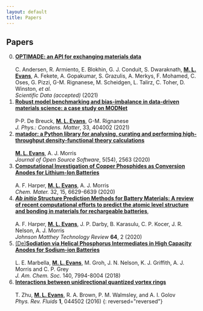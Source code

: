 ```yaml
---
layout: default
title: Papers
---
```


## Papers

0. <a name="7"><a href="https://arxiv.org/abs/2103.02068">**OPTIMADE: an API for exchanging materials data**</a></a>  
<a href="https://arxiv.org/abs/2103.02068"><i class="ai ai-arxiv"></i></a>  
C. Andersen, R. Armiento, E. Blokhin, G. J. Conduit, S. Dwaraknath, <u><b>M. L. Evans</b></u>, A. Fekete, A. Gopakumar, S. Grazulis, A. Merkys, F. Mohamed, C. Oses, G. Pizzi, G-M. Rignanese, M. Scheidgen, L. Talirz, C. Toher, D. Winston, *et al.*  
*Scientific Data (accepted)* (2021)  
0. <a name="6"><a href="https://doi.org/10.1088/1361-648X/ac1280">**Robust model benchmarking and bias-imbalance in data-driven materials science: a case study on MODNet**</a></a>  
<a href="https://doi.org/10.1088/1361-648X/ac1280"><i class="ai ai-doi"></i></a>
<a href="https://arxiv.org/abs/2102.02263"><i class="ai ai-arxiv"></i></a>  
P-P. De Breuck, <u><b>M. L. Evans</b></u>, G-M. Rignanese  
*J. Phys.: Condens. Matter*, 33, 404002 (2021)
0. <a name="5"><a href="https://doi.org/10.21105/joss.02563">__matador: a Python library for analysing, curating and performing high-throughput density-functional theory calculations__</a></a>  
<a href="https://doi.org/10.21105/joss.02563"><i class="ai ai-doi"></i></a> 
<a href="https://doi.org/10.21105/joss.02563"><i class="ai ai-open-access"></i></a> 
<a href="https://github.com/ml-evs/matador"><i class="fab fa-github"></i></a>  
<u><b>M. L. Evans</b></u>, A. J. Morris  
*Journal of Open Source Software*, 5(54), 2563 (2020)
0. <a href="https://doi.org/10.1021/acs.chemmater.0c02054">**Computational Investigation of Copper Phosphides as Conversion Anodes for Lithium-Ion Batteries**</a>  
<a href="https://doi.org/10.1021/acs.chemmater.0c02054"><i class="ai ai-doi"></i></a>
<a href="https://pubs.acs.org/doi/10.1021/acs.chemmater.0c02054"><i class="ai ai-open-access"></i></a>
<a href="https://www.github.com/harpaf13/data.copper-phosphides/"><i class="fab fa-github"></i></a>
<a href="https://arxiv.org/abs/2005.05375"><i class="ai ai-arxiv"></i></a>  
A. F. Harper, <u><b>M. L. Evans</b></u>, A. J. Morris  
*Chem. Mater.* 32, 15, 6629-6639 (2020)
0. <a href="https://doi.org/10.1595/205651320X15742491027978">__*Ab initio* Structure Prediction Methods for Battery Materials: A review of recent computational efforts to predict the atomic level structure and bonding in materials for rechargeable batteries__</a>,  
<a href="https://doi.org/10.1595/205651320X15742491027978"><i class="ai ai-doi"></i></a>
<a href="https://doi.org/10.1595/205651320X15742491027978"><i class="ai ai-open-access"></i></a>  
A. F. Harper, <u><b>M. L. Evans</b></u>, J. P. Darby, B. Karasulu, C. P. Kocer, J. R. Nelson, A. J. Morris  
*Johnson Matthey Technology Review* **64**, 2 (2020) 
0. <a href="https://dx.doi.org/10.1021/jacs.8b04183">(De)__Sodiation via Helical Phosphorus Intermediates in High Capacity Anodes for Sodium-ion Batteries__</a>  
<a href="https://dx.doi.org/10.1021/jacs.8b04183"><i class="ai ai-doi"></i></a> 
<a href="https://pubs.acs.org/doi/10.1021/jacs.8b04183"><i class="ai ai-open-access"></i></a>  
L. E. Marbella, <u><b>M. L. Evans</b></u>, M. Groh, J. N. Nelson, K. J. Griffith, A. J. Morris and C. P. Grey  
*J. Am. Chem. Soc.* 140, 7994-8004 (2018)
0. <a href="https://dx.doi.org/10.1103/physrevfluids.1.044502">__Interactions between unidirectional quantized vortex rings__</a>  
<a href="https://dx.doi.org/10.1103/physrevfluids.1.044502"><i class="ai ai-doi"></i></a> 
<a href="https://arxiv.org/abs/1603.04313"><i class="ai ai-arxiv"></i></a> 
<a href="https://dx.doi.org/10.1103/physrevfluids.1.044502"><i class="ai ai-open-access"></i></a>  
T. Zhu, <u><b>M. L. Evans</b></u>, R. A. Brown, P. M. Walmsley, and A. I. Golov  
*Phys. Rev. Fluids* **1**, 044502 (2016) 
{: reversed="reversed"}
